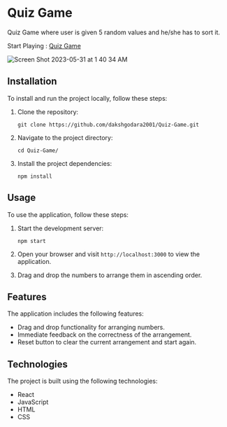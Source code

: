 # Quiz Game

Quiz Game where user is given 5 random values and he/she has to sort it.

Start Playing : [Quiz Game](https://quiz-game-bytelearn.netlify.app)

![Screen Shot 2023-05-31 at 1 40 34 AM](https://github.com/dakshgodara2001/Quiz-Game/assets/52131905/5541449a-9b29-45b8-bab0-5f9b43de93c3)

## Installation

To install and run the project locally, follow these steps:

1. Clone the repository:
   ```
   git clone https://github.com/dakshgodara2001/Quiz-Game.git
   ```

2. Navigate to the project directory:
   ```
   cd Quiz-Game/
   ```

3. Install the project dependencies:
   ```
   npm install
   ```

## Usage

To use the application, follow these steps:

1. Start the development server:
   ```
   npm start
   ```

2. Open your browser and visit `http://localhost:3000` to view the application.

3. Drag and drop the numbers to arrange them in ascending order.


## Features

The application includes the following features:

- Drag and drop functionality for arranging numbers.
- Immediate feedback on the correctness of the arrangement.
- Reset button to clear the current arrangement and start again.

## Technologies

The project is built using the following technologies:

- React
- JavaScript
- HTML
- CSS

